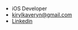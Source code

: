 - iOS Developer
- [kirylkaveryn@gmail.com](kirylkaveryn@gmail.com)
- [Linkedin](https://www.linkedin.com/in/kiryl-kaveryn/)
